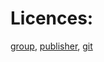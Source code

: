 # Licences:
[group](https://licence.roblox.gs/group-licence),
[publisher](https://licence.roblox.gs/publisher-licence),
[git](https://licence.roblox.gs/git-licence)
